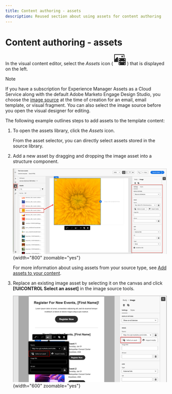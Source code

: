 ```yaml
---
title: Content authoring - assets
description: Reused section about using assets for content authoring
---
```

# Content authoring - assets

In the visual content editor, select the _Assets_ icon  ( ![Show Assets](../user/assets/do-not-localize/icon-assets-design.svg) ) that is displayed on the left.

>[!NOTE]
>
>If you have a subscription for Experience Manager Assets as a Cloud Service along with the default Adobe Marketo Engage Design Studio, you choose the [image source](../user/content/assets-overview.md#choose-an-asset-source) at the time of creation for an email, email template, or visual fragment. You can also select the image source before you open the visual designer for editing.

The following example outlines steps to add assets to the template content:

1. To open the assets library, click the _Assets_ icon.

   From the asset selector, you can directly select assets stored in the source library.

1. Add a new asset by dragging and dropping the image asset into a structure component.

   ![Drag a Marketo Engage asset onto the canvas and adjust the settings](../assets/content-design-shared/content-design-add-asset.png){width="800" zoomable="yes"}

   For more information about using assets from your source type, see [Add assets to your content](../user/content/assets-overview.md#add-assets-to-your-content).

1. Replace an existing image asset by selecting it on the canvas and click **[!UICONTROL Select an asset]** in the image source tools.

   ![Select an asset from the source library](../assets/content-design-shared/visual-designer-select-an-asset.png){width="600" zoomable="yes"}

